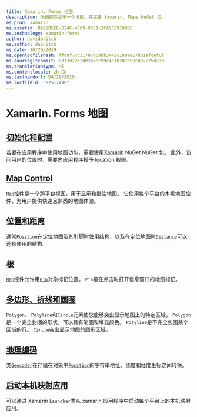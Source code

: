 ```yaml
---
title: Xamarin. Forms 地图
description: 地图控件显示一个地图，并需要 Xamarin. Maps NuGet 包。
ms.prod: xamarin
ms.assetid: B669B5EE-D24C-4C69-93E1-2CA5CC9108B5
ms.technology: xamarin-forms
author: davidbritch
ms.author: dabritch
ms.date: 10/29/2019
ms.openlocfilehash: ffd8f7cc31707d09bb3442c180a867d31afcef0f
ms.sourcegitcommit: 8d13d2262d02468c99c4e18207d50cd82275d233
ms.translationtype: MT
ms.contentlocale: zh-CN
ms.lasthandoff: 04/29/2020
ms.locfileid: "82517498"
---
```

# <a name="xamarinforms-map"></a>Xamarin. Forms 地图

## <a name="initialization-and-configuration"></a>[初始化和配置](setup.md)

若要在应用程序中使用地图功能，需要使用[Xamarin](https://www.nuget.org/packages/Xamarin.Forms.Maps/) NuGet NuGet 包。 此外，访问用户的位置时，需要向应用程序授予 location 权限。

## <a name="map-control"></a>[Map Control](map.md)

[`Map`](xref:Xamarin.Forms.Maps.Map)控件是一个跨平台视图，用于显示和批注地图。 它使用每个平台的本机地图控件，为用户提供快速且熟悉的地图体验。

## <a name="position-and-distance"></a>[位置和距离](position-distance.md)

通常[`Position`](xref:Xamarin.Forms.Maps.Position)在定位地图及其引脚时使用结构，以及在定位地图时[`Distance`](xref:Xamarin.Forms.Maps.Distance)可以选择使用的结构。

## <a name="pins"></a>[根](pins.md)

[`Map`](xref:Xamarin.Forms.Maps.Map)控件允许用[`Pin`](xref:Xamarin.Forms.Maps.Pin)对象标记位置。 `Pin`是在点击时打开信息窗口的地图标记。

## <a name="polygons-polylines-and-circles"></a>[多边形、折线和圆圈](polygons.md)

`Polygon`、 `Polyline`和`Circle`元素使您能够突出显示地图上的特定区域。 `Polygon`是一个完全封闭的形状，可以具有笔画和填充颜色。 `Polyline`是不完全包围某个区域的行。 `Circle`突出显示地图的圆形区域。

## <a name="geocoding"></a>[地理编码](geocoder.md)

类[`Geocoder`](xref:Xamarin.Forms.Maps.Geocoder)在存储在对象中[`Position`](xref:Xamarin.Forms.Maps.Position)的字符串地址、纬度和经度坐标之间转换。

## <a name="launch-the-native-map-app"></a>[启动本机映射应用](native-map-app.md)

可以通过 Xamarin `Launcher`类从 xamarin 应用程序中启动每个平台上的本机映射应用。
